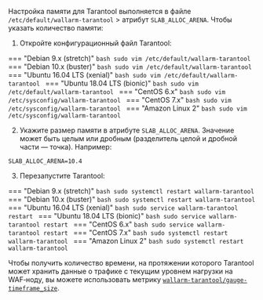Настройка памяти для Tarantool выполняется в файле `/etc/default/wallarm-tarantool` > атрибут `SLAB_ALLOC_ARENA`. Чтобы указать количество памяти:

<ol start="1"><li>Откройте конфигурационный файл Tarantool:</li></ol>

=== "Debian 9.x (stretch)"
    ```bash
    sudo vim /etc/default/wallarm-tarantool
    ```
=== "Debian 10.x (buster)"
    ```bash
    sudo vim /etc/default/wallarm-tarantool
    ```
=== "Ubuntu 16.04 LTS (xenial)"
    ```bash
    sudo vim /etc/default/wallarm-tarantool
    ```
=== "Ubuntu 18.04 LTS (bionic)"
    ```bash
    sudo vim /etc/default/wallarm-tarantool
    ```
=== "CentOS 6.x"
    ```bash
    sudo vim /etc/sysconfig/wallarm-tarantool
    ```
=== "CentOS 7.x"
    ```bash
    sudo vim /etc/sysconfig/wallarm-tarantool
    ```
=== "Amazon Linux 2"
    ```bash
    sudo vim /etc/sysconfig/wallarm-tarantool
    ```


<ol start="2"><li>Укажите размер памяти в атрибуте <code>SLAB_ALLOC_ARENA</code>. Значение может быть целым или дробным (разделитель целой и дробной части — точка). Например:</li></ol>

```
SLAB_ALLOC_ARENA=10.4
```

<ol start="3"><li>Перезапустите Tarantool:</li></ol>

=== "Debian 9.x (stretch)"
    ```bash
    sudo systemctl restart wallarm-tarantool
    ```
=== "Debian 10.x (buster)"
    ```bash
    sudo systemctl restart wallarm-tarantool
    ```
=== "Ubuntu 16.04 LTS (xenial)"
    ```bash
    sudo service wallarm-tarantool restart
    ```
=== "Ubuntu 18.04 LTS (bionic)"
    ```bash
    sudo service wallarm-tarantool restart
    ```
=== "CentOS 6.x"
    ```bash
    sudo service wallarm-tarantool restart
    ```
=== "CentOS 7.x"
    ```bash
    sudo systemctl restart wallarm-tarantool
    ```
=== "Amazon Linux 2"
    ```bash
    sudo systemctl restart wallarm-tarantool
    ```


Чтобы получить количество времени, на протяжении которого Tarantool может хранить данные о трафике с текущим уровнем нагрузки на WAF‑ноду, вы можете использовать метрику [`wallarm-tarantool/gauge-timeframe_size`](../admin-ru/monitoring/available-metrics.md#время-хранения-запросов-в-модуле-постаналитики-в-секундах).